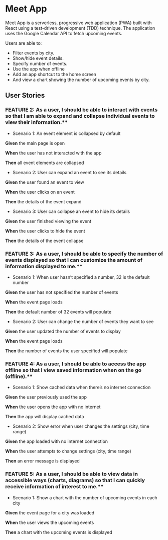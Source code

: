# Meet App 
Meet App is a serverless, progressive web application (PWA) built with React using a test-driven development (TDD) technique. The application uses the Google Calendar API to fetch upcoming events. 

Users are able to:
- Filter events by city. 
- Show/hide event details. 
- Specify number of events. 
- Use the app when offline
- Add an app shortcut to the home screen
- And view a chart showing the number of upcoming events by city.

## User Stories
### FEATURE 2: As a user, I should be able to interact with events so that I am able to expand and collapse individual events to view their information.** 

-   Scenario 1: An event element is collapsed by default

**Given** the main page is open

**When** the user has not interacted with the app

**Then** all event elements are collapsed

-   Scenario 2: User can expand an event to see its details

**Given** the user found an event to view

**When** the user clicks on an event 

**Then** the details of the event expand

-   Scenario 3: User can collapse an event to hide its details

**Given** the user finished viewing the event

**When** the user clicks to hide the event 

**Then** the details of the event collapse

### FEATURE 3: As a user, I should be able to specify the number of events displayed so that I can customize the amount of information displayed to me.** 

-   Scenario 1: When user hasn’t specified a number, 32 is the default number

**Given** the user has not specified the number of events

**When** the event page loads

**Then** the default number of 32 events will populate



-   Scenario 2: User can change the number of events they want to see

**Given** the user updated the number of events to display

**When** the event page loads

**Then** the number of events the user specified will populate

### FEATURE 4: As a user, I should be able to access the app offline so that I view saved information when on the go (offline).**

-   Scenario 1: Show cached data when there’s no internet connection

**Given** the user previously used the app 

**When** the user opens the app with no internet

**Then** the app will display cached data

-   Scenario 2: Show error when user changes the settings (city, time range)

**Given** the app loaded with no internet connection

**When** the user attempts to change settings (city, time range)

**Then** an error message is displayed

### FEATURE 5: As a user, I should be able to view data in accessible ways (charts, diagrams) so that I can quickly receive information of interest to me.** 

-   Scenario 1: Show a chart with the number of upcoming events in each city

**Given** the event page for a city was loaded

**When** the user views the upcoming events

**Then** a chart with the upcoming events is displayed
